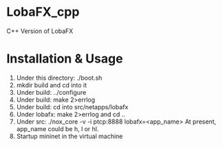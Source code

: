 LobaFX_cpp
==========

C++ Version of LobaFX

Installation & Usage
==========

1. Under this directory: ./boot.sh
2. mkdir build and cd into it
3. Under build: ../configure
4. Under build: make 2>errlog
5. Under build: cd into src/netapps/lobafx
6. Under lobafx: make 2>errlog and cd ..
7. Under src: ./nox_core -v -i ptcp:8888 lobafx=<app_name>
At present, app_name could be h, l or hl.
8. Startup mininet in the virtual machine
